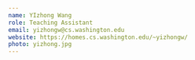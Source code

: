 ```yaml
---
name: YIzhong Wang
role: Teaching Assistant
email: yizhongw@cs.washington.edu
website: https://homes.cs.washington.edu/~yizhongw/
photo: yizhong.jpg
---
```

